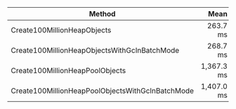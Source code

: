﻿


|                                           Method |       Mean |    Error |   StdDev | Rank |        Gen0 | Allocated |
|------------------------------------------------- |-----------:|---------:|---------:|-----:|------------:|----------:|
|                      Create100MillionHeapObjects |   263.7 ms |  5.27 ms | 11.56 ms |    1 | 573000.0000 |   2.24 GB |
|     Create100MillionHeapObjectsWithGcInBatchMode |   268.7 ms |  5.35 ms | 13.61 ms |    1 | 573500.0000 |   2.24 GB |
|                  Create100MillionHeapPoolObjects | 1,367.3 ms | 27.27 ms | 53.84 ms |    2 |           - |      2 GB |
| Create100MillionHeapPoolObjectsWithGcInBatchMode | 1,407.0 ms | 27.70 ms | 58.43 ms |    3 |           - |      2 GB |
